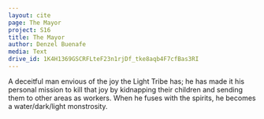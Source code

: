 ```yaml
---
layout: cite
page: The Mayor
project: S16
title: The Mayor
author: Denzel Buenafe
media: Text
drive_id: 1K4H1369GSCRFLteF23n1rjDf_tke8aqb4F7cfBas3RI
---
```

A deceitful man envious of the joy the Light Tribe has; he has made it his personal mission to kill that joy by kidnapping their children and sending them to other areas as workers. When he fuses with the spirits, he becomes a water/dark/light monstrosity.
